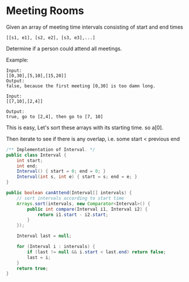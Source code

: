 # Meeting Rooms

Given an array of meeting time intervals consisting of start and end times 

```
[[s1, e1], [s2, e2], [s3, e3],...]
```

Determine if a person could attend all meetings.


Example:

```
Input:
[[0,30],[5,10],[15,20]]
Output:
false, because the first meeting [0,30] is too damn long.
```

```
Input:
[[7,10],[2,4]]

Output:
true, go to [2,4], then go to [7, 10]
```

This is easy, Let's sort these arrays with its starting time. so a[0].

Then iterate to see if there is any overlap, i.e. some start < previous end

```java
/** Implementation of Interval. */
public class Interval {
    int start;
    int end;
    Interval() { start = 0; end = 0; }
    Interval(int s, int e) { start = s; end = e; }
}
```

```java
public boolean canAttend(Interval[] intervals) {
    // sort intervals according to start time
    Arrays.sort(intervals, new Comparator<Interval>() {
        public int compare(Interval i1, Interval i2) {
            return i1.start - i2.start;
        }
    });

    Interval last = null;

    for (Interval i : intervals) {
        if (last != null && i.start < last.end) return false;
        last = i;
    }
    return true;
}
```